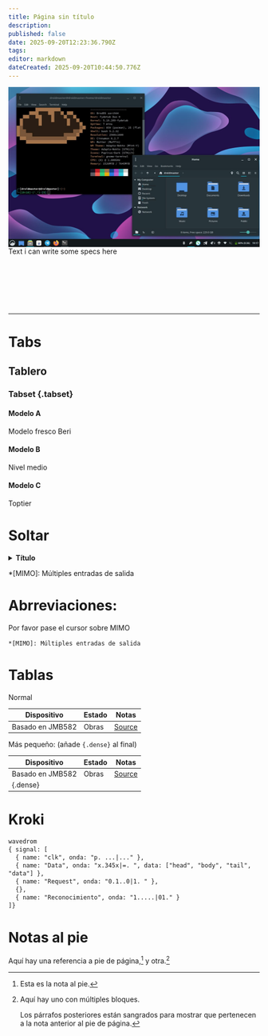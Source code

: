 ```yaml
---
title: Página sin título
description:
published: false
date: 2025-09-20T12:23:36.790Z
tags:
editor: markdown
dateCreated: 2025-09-20T10:44:50.776Z
---
```


<img align="right" src="https://github.com/LinuxDroidMaster/Fydetab-Duo-DroidMaster-wiki/raw/main/Images/Linux/BredOS/preview.jpg" width="512" height="320"/>

Text i can write some specs here <br> <br> <br> <br> <br> <br> <br>

---

# Tabs

## Tablero

### Tabset {.tabset}

#### Modelo A

Modelo fresco Beri

#### Modelo B

Nivel medio

#### Modelo C

Toptier

# Soltar

<details><summary><b>Título</b></summary>

Texto

- Bala
- Puntos

</details>

\*[MIMO]: Múltiples entradas de salida

# Abrreviaciones:

Por favor pase el cursor sobre MIMO

```
*[MIMO]: Múltiples entradas de salida
```

# Tablas

Normal

| Dispositivo      | Estado | Notas                                                     |
| ---------------- | ------ | --------------------------------------------------------- |
| Basado en JMB582 | Obras  | [Source](https://github.com/System64fumo/linux/issues/14) |

Más pequeño: (añade `{.dense}` al final)

| Dispositivo              | Estado | Notas                                                     |
| ------------------------ | ------ | --------------------------------------------------------- |
| Basado en JMB582         | Obras  | [Source](https://github.com/System64fumo/linux/issues/14) |
| {.dense} |        |                                                           |

# Kroki

```kroki
wavedrom
{ signal: [
  { name: "clk", onda: "p. ...|..." },
  { name: "Data", onda: "x.345x|=. ", data: ["head", "body", "tail", "data"] },
  { name: "Request", onda: "0.1..0|1. " },
  {},
  { name: "Reconocimiento", onda: "1.....|01." }
]}
```

# Notas al pie

Aquí hay una referencia a pie de página,[^1] y otra.[^longnote]

[^1]: Esta es la nota al pie.

[^longnote]: Aquí hay uno con múltiples bloques.

    Los párrafos posteriores están sangrados para mostrar que
    pertenecen a la nota anterior al pie de página.